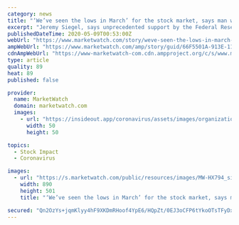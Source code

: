 ```yaml
---
category: news
title: "‘We’ve seen the lows in March’ for the stock market, says man who called Dow 20,000 in 2015, ‘and we will never see those lows again"
excerpt: "Jeremy Siegel, says unprecedented support by the Federal Reserve and the U.S. government make it nearly impossible for the U.S. stock market to revert to"
publishedDateTime: 2020-05-09T00:53:00Z
webUrl: "https://www.marketwatch.com/story/weve-seen-the-lows-in-march-for-the-stock-market-says-man-who-called-dow-20000-in-2015-and-we-will-never-see-those-lows-again-2020-05-08"
ampWebUrl: "https://www.marketwatch.com/amp/story/guid/66F5501A-913E-11EA-9208-AF2E6FA5B5BC"
cdnAmpWebUrl: "https://www-marketwatch-com.cdn.ampproject.org/c/s/www.marketwatch.com/amp/story/guid/66F5501A-913E-11EA-9208-AF2E6FA5B5BC"
type: article
quality: 89
heat: 89
published: false

provider:
  name: MarketWatch
  domain: marketwatch.com
  images:
    - url: "https://insideout.app/coronavirus/assets/images/organizations/marketwatch.com-50x50.jpg"
      width: 50
      height: 50

topics:
  - Stock Impact
  - Coronavirus

images:
  - url: "https://s.marketwatch.com/public/resources/images/MW-HX794_siegel_ZH_20200106090839.jpg"
    width: 890
    height: 501
    title: "‘We’ve seen the lows in March’ for the stock market, says man who called Dow 20,000 in 2015, ‘and we will never see those lows again"

secured: "Qn2OzYs+jqmKlyy4hF9XKDmRHoof4YpE6/HQpZt/0EJ3oCFP6tYkoOTsTFyDxW2rhBatjV6YpBA4vFWDwcmUkzRaLmIfA6YuIhozxKx27GqLZe+4vnfLIgsu61Qx38OtcLRBQVEZAi5hPxtXN4DFrxRI7EJgtzrLjSR1NrnfxTlXc87MGCYIJYEq6Plw/e/u9b/PoGWFTMfR2Mo66kvOO0incbkbndHsfZ8Mn8NQikRuUb2b7aZ+9cFBZkdbhz39cEMnx8I41Vr/mlO+b+wPZaq/4Pq8Txe6X5vFfgSzqhKuAe9fHwMi3x2jAJkj/Ci2b+RJTwE/3itSgLc2h0PPpHRShI0Wb6kLjLWgZrOJ6r0h1EL5UGaPZ81nMFWS6Jj/14J47pP2vP4HS5Uztd3ByFzMqnQ1LG1k5aGWdSy/r5k0VuQOcvDlryX6ddyR99Oi8DKikuRTDcvPcpeE97nVrvvXcbUMCHUdCpayBX089Jo=;HauAwcF7GEhDsYKESaPjMA=="
---
```


